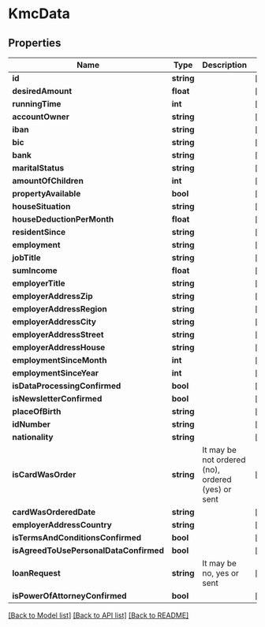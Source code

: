 # KmcData

## Properties
Name | Type | Description | Notes
------------ | ------------- | ------------- | -------------
**id** | **string** |  | [optional] 
**desiredAmount** | **float** |  | [optional] 
**runningTime** | **int** |  | [optional] 
**accountOwner** | **string** |  | [optional] 
**iban** | **string** |  | [optional] 
**bic** | **string** |  | [optional] 
**bank** | **string** |  | [optional] 
**maritalStatus** | **string** |  | [optional] 
**amountOfChildren** | **int** |  | [optional] 
**propertyAvailable** | **bool** |  | [optional] 
**houseSituation** | **string** |  | [optional] 
**houseDeductionPerMonth** | **float** |  | [optional] 
**residentSince** | **string** |  | [optional] 
**employment** | **string** |  | [optional] 
**jobTitle** | **string** |  | [optional] 
**sumIncome** | **float** |  | [optional] 
**employerTitle** | **string** |  | [optional] 
**employerAddressZip** | **string** |  | [optional] 
**employerAddressRegion** | **string** |  | [optional] 
**employerAddressCity** | **string** |  | [optional] 
**employerAddressStreet** | **string** |  | [optional] 
**employerAddressHouse** | **string** |  | [optional] 
**employmentSinceMonth** | **int** |  | [optional] 
**employmentSinceYear** | **int** |  | [optional] 
**isDataProcessingConfirmed** | **bool** |  | [optional] 
**isNewsletterConfirmed** | **bool** |  | [optional] 
**placeOfBirth** | **string** |  | [optional] 
**idNumber** | **string** |  | [optional] 
**nationality** | **string** |  | [optional] 
**isCardWasOrder** | **string** | It may be not ordered (no), ordered (yes) or sent | [optional] 
**cardWasOrderedDate** | **string** |  | [optional] 
**employerAddressCountry** | **string** |  | [optional] 
**isTermsAndConditionsConfirmed** | **bool** |  | [optional] 
**isAgreedToUsePersonalDataConfirmed** | **bool** |  | [optional] 
**loanRequest** | **string** | It may be no, yes or sent | [optional] 
**isPowerOfAttorneyConfirmed** | **bool** |  | [optional] 

[[Back to Model list]](../../README.md#documentation-for-models) [[Back to API list]](../../README.md#documentation-for-api-endpoints) [[Back to README]](../../README.md)

